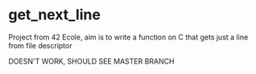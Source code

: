 # get_next_line
Project from 42 Ecole, aim is to write a function on C that gets just a line from file descriptor

DOESN'T WORK, SHOULD SEE MASTER BRANCH
